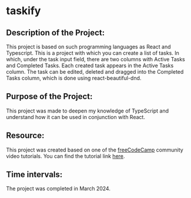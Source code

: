 # taskify

## Description of the Project:
This project is based on such programming languages as React and Typescript.
This is a project with which you can create a list of tasks. In which, under the task input field, there are two columns with Active Tasks and Completed Tasks. Each created task appears in the Active Tasks column. The task can be edited, deleted and dragged into the Completed Tasks column, which is done using react-beautiful-dnd.


## Purpose of the Project:

This project was made to deepen my knowledge of TypeScript and understand how it can be used in conjunction with React.

## Resource:

This project was created based on one of the [freeCodeCamp](https://www.freecodecamp.org/) community video tutorials. You can find the tutorial link [here](https://www.youtube.com/watch?v=FJDVKeh7RJI&t=3385s).

## Time intervals:

The project was completed in March 2024.